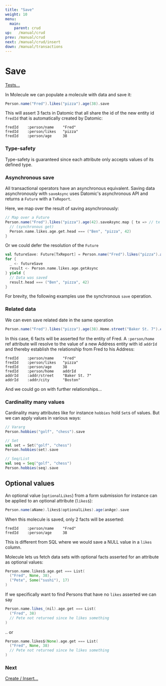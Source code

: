 ```yaml
---
title: "Save"
weight: 10
menu:
  main:
    parent: crud
up:   /manual/crud
prev: /manual/crud
next: /manual/crud/insert
down: /manual/transactions
---
```


# Save

[Tests...](https://github.com/scalamolecule/molecule/blob/master/coretests/src/test/scala/molecule/coretests/crud/Save.scala)

In Molecule we can populate a molecule with data and save it:

```scala
Person.name("Fred").likes("pizza").age(38).save
```

This will assert 3 facts in Datomic that all share the id of the new entity id `fredId` that is automatically created by Datomic:

```
fredId    :person/name    "Fred"
fredId    :person/likes   "pizza"
fredId    :person/age     38
```

### Type-safety

Type-safety is guaranteed since each attribute only accepts values of its defined type.


### Asynchronous save

All transactional operators have an asynchronous equivalent. Saving data asynchronously with 
`saveAsync` uses Datomic's asynchronous API and returns a `Future` with a `TxReport`. 

Here, we map over the result of saving asynchronously:

```scala
// Map over a Future
Person.name("Fred").likes("pizza").age(42).saveAsync.map { tx => // tx report from successful save transaction
  // (synchronous get)
  Person.name.likes.age.get.head === ("Ben", "pizza", 42)
}
```

Or we could defer the resolution of the `Future`

```scala
val futureSave: Future[TxReport] = Person.name("Fred").likes("pizza").age(42).saveAsync
for {
  _ <- futureSave
  result <- Person.name.likes.age.getAsync
} yield {
  // Data was saved
  result.head === ("Ben", "pizza", 42)
}
```

For brevity, the following examples use the synchronous `save` operation.



### Related data

We can even save related date in the same operation
```scala
Person.name("Fred").likes("pizza").age(38).Home.street("Baker St. 7").city("Boston").save
```
In this case, 6 facts will be asserted for the entity of Fred. A `:person/home` ref attribute will resolve to the
value of a new Address entity with id `addrId` and thereby establish the relationship from Fred to his Address:

```
fredId    :person/name    "Fred"
fredId    :person/likes   "pizza"
fredId    :person/age     38
fredId    :person/home    addrId
addrId    :addr/street    "Baker St. 7"
addrId    :addr/city      "Boston"
```
And we could go on with further relationships...

### Cardinality many values

Cardinality many attributes like for instance `hobbies` hold `Set`s of values. But we can apply values in
various ways:
```scala
// Vararg
Person.hobbies("golf", "chess").save

// Set
val set = Set("golf", "chess")
Person.hobbies(set).save

// Seq/List
val seq = Seq("golf", "chess")
Person.hobbies(seq).save
```


## Optional values

An optional value (`optionalLikes`) from a form submission for instance can be applied to an optional attribute (`likes$`):

```scala
Person.name(aName).likes$(optionalLikes).age(anAge).save
```
When this molecule is saved, only 2 facts will be asserted:

```
fredId    :person/name    "Fred"
fredId    :person/age     38
```

This is different from SQL where we would save a NULL value in a `likes` column.

Molecule lets us fetch data sets with optional facts asserted for an attribute as optional values:

```scala
Person.name.likes$.age.get === List(
  ("Fred", None, 38),
  ("Pete", Some("sushi"), 17)
)
```

If we specifically want to find Persons that have no `likes` asserted we can say
```scala
Person.name.likes_(nil).age.get === List(
  ("Fred", 38)
  // Pete not returned since he likes something
)
```
.. or 
```scala
Person.name.likes$(None).age.get === List(
  ("Fred", None, 38)
  // Pete not returned since he likes something
)
```



### Next

[Create / Insert...](/manual/crud/insert)